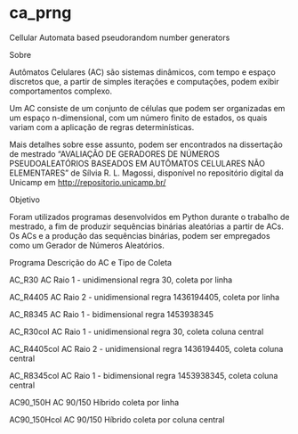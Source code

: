 # ca_prng

Cellular Automata based pseudorandom number generators

Sobre

Autômatos Celulares (AC) são sistemas dinâmicos, com tempo e espaço discretos que, a partir de simples iterações e computações, podem exibir comportamentos complexo.

Um AC consiste de um conjunto de células que podem ser organizadas em um espaço n-dimensional, com um número finito de estados, os quais variam com a aplicação de regras determinísticas.

Mais detalhes sobre esse assunto, podem ser encontrados na dissertação de mestrado “AVALIAÇÃO DE GERADORES DE NÚMEROS PSEUDOALEATÓRIOS BASEADOS EM AUTÔMATOS CELULARES NÃO ELEMENTARES”  de Sílvia R. L. Magossi, disponível no repositório digital da Unicamp em http://repositorio.unicamp.br/

Objetivo

Foram utilizados programas desenvolvidos em Python durante o trabalho de mestrado, a fim de produzir sequências binárias aleatórias a partir de ACs. Os ACs e a produção das sequências binárias, podem ser empregados como um Gerador de Números Aleatórios.

Programa
        Descrição do AC e Tipo de Coleta

AC_R30        AC Raio 1 - unidimensional regra 30, coleta por linha

AC_R4405      AC Raio 2 - unidimensional regra 1436194405, coleta por linha

AC_R8345      AC Raio 1 - bidimensional regra 1453938345

AC_R30col     AC Raio 1 - unidimensional regra 30, coleta coluna central

AC_R4405col   AC Raio 2 - unidimensional regra 1436194405, coleta coluna central

AC_R8345col   AC Raio 1 - bidimensional regra 1453938345, coleta coluna central

AC90_150H     AC 90/150 Híbrido coleta por linha

AC90_150Hcol  AC 90/150 Híbrido coleta por coluna central
